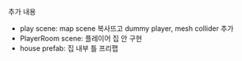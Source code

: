 추가 내용
- play scene: map scene 복사뜨고 dummy player, mesh collider 추가
- PlayerRoom scene: 플레이어 집 안 구현
- house prefab: 집 내부 틀 프리팹